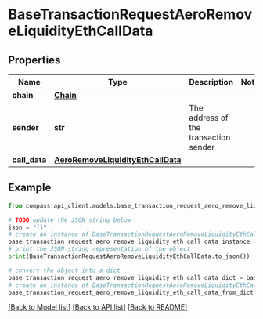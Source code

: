 # BaseTransactionRequestAeroRemoveLiquidityEthCallData


## Properties

Name | Type | Description | Notes
------------ | ------------- | ------------- | -------------
**chain** | [**Chain**](Chain.md) |  | 
**sender** | **str** | The address of the transaction sender | 
**call_data** | [**AeroRemoveLiquidityEthCallData**](AeroRemoveLiquidityEthCallData.md) |  | 

## Example

```python
from compass.api_client.models.base_transaction_request_aero_remove_liquidity_eth_call_data import BaseTransactionRequestAeroRemoveLiquidityEthCallData

# TODO update the JSON string below
json = "{}"
# create an instance of BaseTransactionRequestAeroRemoveLiquidityEthCallData from a JSON string
base_transaction_request_aero_remove_liquidity_eth_call_data_instance = BaseTransactionRequestAeroRemoveLiquidityEthCallData.from_json(json)
# print the JSON string representation of the object
print(BaseTransactionRequestAeroRemoveLiquidityEthCallData.to_json())

# convert the object into a dict
base_transaction_request_aero_remove_liquidity_eth_call_data_dict = base_transaction_request_aero_remove_liquidity_eth_call_data_instance.to_dict()
# create an instance of BaseTransactionRequestAeroRemoveLiquidityEthCallData from a dict
base_transaction_request_aero_remove_liquidity_eth_call_data_from_dict = BaseTransactionRequestAeroRemoveLiquidityEthCallData.from_dict(base_transaction_request_aero_remove_liquidity_eth_call_data_dict)
```
[[Back to Model list]](../README.md#documentation-for-models) [[Back to API list]](../README.md#documentation-for-api-endpoints) [[Back to README]](../README.md)


